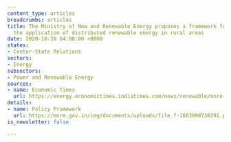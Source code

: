 ```yaml
---
content_type: articles
breadcrumbs: articles
title: The Ministry of New and Renewable Energy proposes a framework for promoting
  the application of distributed renewable energy in rural areas
date: 2020-10-28 04:00:00 +0000
states:
- Center-State Relations
sectors:
- Energy
subsectors:
- Power and Renewable Energy
sources:
- name: Economic Times
  url: https://energy.economictimes.indiatimes.com/news/renewable/mnre-proposes-draft-policy-for-promoting-distributed-renewable-energy/78761631
details:
- name: Policy Framework
  url: https://mnre.gov.in/img/documents/uploads/file_f-1603098738291.pdf
is_newsletter: false

---
```


